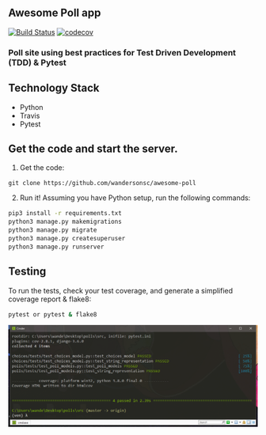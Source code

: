 ## Awesome Poll app

[![Build Status](https://travis-ci.org/wandersonsc/awesome-poll.svg?branch=master)](https://travis-ci.org/wandersonsc/awesome-poll) [![codecov](https://codecov.io/gh/wandersonsc/awesome-poll/branch/master/graph/badge.svg)](https://codecov.io/gh/wandersonsc/awesome-poll)

### Poll site using best practices for Test Driven Development (TDD) & Pytest

## Technology Stack

- Python
- Travis
- Pytest

## Get the code and start the server.

1. Get the code:

```
git clone https://github.com/wandersonsc/awesome-poll
```

2. Run it! Assuming you have Python setup, run the following commands:

```sh
pip3 install -r requirements.txt
python3 manage.py makemigrations
python3 manage.py migrate
python3 manage.py createsuperuser
python3 manage.py runserver

```

## Testing

To run the tests, check your test coverage, and generate a simplified coverage report & flake8:

```sh
pytest or pytest & flake8

```

![](photo/pytest.png)
